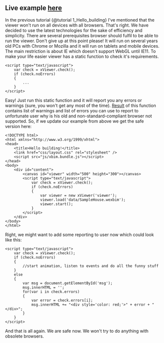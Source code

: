 Live example [here](1_Hello_building.live.html)
------------

In the previous tutorial {@tutorial 1_Hello_building} I've mentioned that the viewer won't run on all devices with all browsers. That's right. We have decided to use the latest technologies
for the sake of efficiency and simplicity. There are several prerequisites browser should fulfil to be able to run the viewer. Don't give up 
at this point please! It will run on several years old PCs with Chrome or Mozilla and it will run on tablets and mobile devices. The main restriction
is about IE which doesn't support WebGL until IE11. To make your life easier viewer has a static function to check it's requirements.

	<script type="text/javascript">
        var check = xViewer.check();
        if (check.noErrors)
        {
			...
        }
    </script>

Easy! Just run this static function and it will report you any errors or warnings (sure, you won't get any most of the time).
[Result](Prerequisities.html) of this function contains list of warnings and list of errors you can use to report to unfortunate user why is his old 
and non-standard-compliant browser not supported. So, if we update our example from above we get the safe version here:

    <!DOCTYPE html>
    <html xmlns="http://www.w3.org/1999/xhtml">
    <head>
        <title>Hello building!</title>
        <link href="css/layout.css" rel="stylesheet" />
        <script src="js/xbim.bundle.js"></script>
    </head>
    <body>
        <div id="content">
            <canvas id="viewer" width="500" height="300"></canvas>
            <script type="text/javascript">
                var check = xViewer.check();
                if (check.noErrors)
                {
                    var viewer = new xViewer('viewer');
                    viewer.load('data/SampleHouse.wexbim');
                    viewer.start();
                }
            </script>
        </div>    
    </body>
    </html>
    
Right, we might want to add some reporting to user now which could look like this:

	<script type="text/javascript">
        var check = xViewer.check();
        if (check.noErrors)
        {
			//start animation, listen to events and do all the funny stuff
        }
		else
		{
			var msg = document.getElementById('msg');
            msg.innerHTML = '';
			for(var i in check.errors)
			{
				var error = check.errors[i];
				msg.innerHTML += "<div style='color: red;'>" + error + "</div>";
			}
		}
    </script>

And that is all again. We are safe now. We won't try to do anything with obsolete browsers.